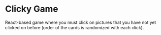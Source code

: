# Clicky Game
React-based game where you must click on pictures that you have not yet clicked on before (order of the cards is randomized with each click).
